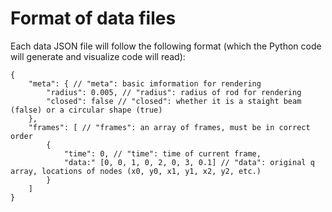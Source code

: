 Format of data files
====

Each data JSON file will follow the following format (which the Python code will generate and visualize code will read):

    {
        "meta": { // "meta": basic imformation for rendering
            "radius": 0.005, // "radius": radius of rod for rendering
            "closed": false // "closed": whether it is a staight beam (false) or a circular shape (true)
        },
        "frames": [ // "frames": an array of frames, must be in correct order
            {
                "time": 0, // "time": time of current frame,
                "data:" [0, 0, 1, 0, 2, 0, 3, 0.1] // "data": original q array, locations of nodes (x0, y0, x1, y1, x2, y2, etc.)
            }
        ]
    }